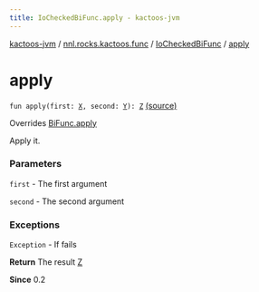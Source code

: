 ```yaml
---
title: IoCheckedBiFunc.apply - kactoos-jvm
---
```


[kactoos-jvm](../../index.html) / [nnl.rocks.kactoos.func](../index.html) / [IoCheckedBiFunc](index.html) / [apply](./apply.html)

# apply

`fun apply(first: `[`X`](index.html#X)`, second: `[`Y`](index.html#Y)`): `[`Z`](index.html#Z) [(source)](https://github.com/neonailol/kactoos/blob/master/kactoos-jvm/src/main/kotlin/nnl/rocks/kactoos/func/IoCheckedBiFunc.kt#L24)

Overrides [BiFunc.apply](../../nnl.rocks.kactoos/-bi-func/apply.html)

Apply it.

### Parameters

`first` - The first argument

`second` - The second argument

### Exceptions

`Exception` - If fails

**Return**
The result [Z](index.html#Z)

**Since**
0.2

